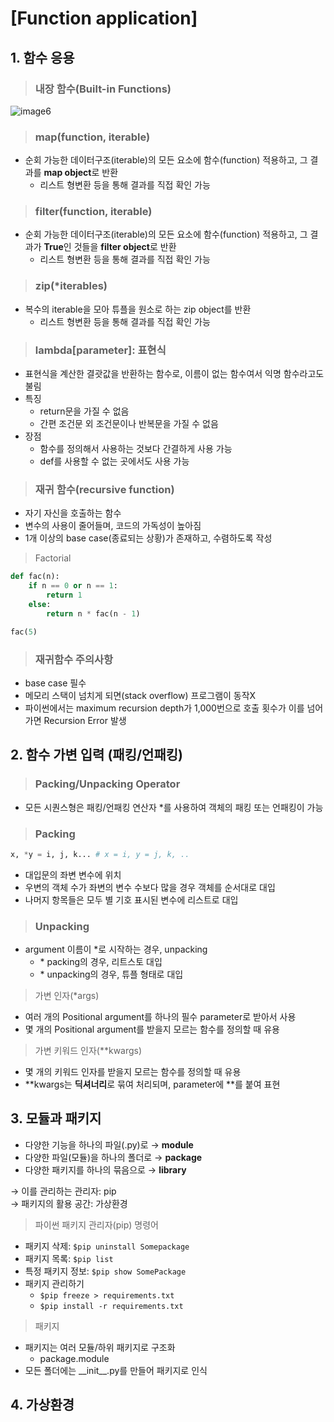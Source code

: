 # [Function application]

## 1. 함수 응용
> ### 내장 함수(Built-in Functions)  
![image6](https://user-images.githubusercontent.com/108309396/213324974-01eafa64-c27d-4334-82b5-2260cb43bdf0.png)

> ### map(function, iterable)
- 순회 가능한 데이터구조(iterable)의 모든 요소에 함수(function) 적용하고, 그 결과를 **map object**로 반환
  - 리스트 형변환 등을 통해 결과를 직접 확인 가능

> ### filter(function, iterable)
- 순회 가능한 데이터구조(iterable)의 모든 요소에 함수(function) 적용하고, 그 결과가 **True**인 것들을 **filter object**로 반환
  - 리스트 형변환 등을 통해 결과를 직접 확인 가능


> ### zip(*iterables)
- 복수의 iterable을 모아 튜플을 원소로 하는 zip object를 반환
  - 리스트 형변환 등을 통해 결과를 직접 확인 가능


> ### lambda[parameter]: 표현식
- 표현식을 계산한 결괏값을 반환하는 함수로, 이름이 없는 함수여서 익명 함수라고도 불림
- 특징
  - return문을 가질 수 없음
  - 간편 조건문 외 조건문이나 반복문을 가질 수 없음
- 장점
  - 함수를 정의해서 사용하는 것보다 간결하게 사용 가능
  - def를 사용할 수 없는 곳에서도 사용 가능

> ### 재귀 함수(recursive function)
- 자기 자신을 호출하는 함수
- 변수의 사용이 줄어들며, 코드의 가독성이 높아짐
- 1개 이상의 base case(종료되는 상황)가 존재하고, 수렴하도록 작성
> Factorial   
```python
def fac(n):
    if n == 0 or n == 1:
        return 1
    else:
        return n * fac(n - 1)

fac(5)
```

> ### 재귀함수 주의사항
- base case 필수
- 메모리 스택이 넘치게 되면(stack overflow) 프로그램이 동작X
- 파이썬에서는 maximum recursion depth가 1,000번으로 호출 횟수가 이를 넘어가면 Recursion Error 발생


## 2. 함수 가변 입력 (패킹/언패킹)
> ### Packing/Unpacking Operator
- 모든 시퀀스형은 패킹/언패킹 연산자 *를 사용하여 객체의 패킹 또는 언패킹이 가능

> ### Packing
```python
x, *y = i, j, k... # x = i, y = j, k, .. 
```
- 대입문의 좌변 변수에 위치
- 우변의 객체 수가 좌변의 변수 수보다 많을 경우 객체를 순서대로 대입
- 나머지 항목들은 모두 별 기호 표시된 변수에 리스트로 대입 

> ### Unpacking
- argument 이름이 *로 시작하는 경우, unpacking
  - \* packing의 경우, 리트스토 대입
  - \* unpacking의 경우, 튜플 형태로 대입

> 가변 인자(*args)
- 여러 개의 Positional argument를 하나의 필수 parameter로 받아서 사용
- 몇 개의 Positional argument를 받을지 모르는 함수를 정의할 때 유용

> 가변 키워드 인자(**kwargs)
- 몇 개의 키워드 인자를 받을지 모르는 함수를 정의할 때 유용
- \**kwargs는 **딕셔너리**로 묶여 처리되며, parameter에 \**를 붙여 표현

## 3. 모듈과 패키지
- 다양한 기능을 하나의 파일(.py)로 &rarr; **module**
- 다양한 파일(모듈)을 하나의 폴더로 &rarr; **package**
- 다양한 패키지를 하나의 묶음으로 &rarr; **library**

&rarr; 이를 관리하는 관리자: pip  
&rarr; 패키지의 활용 공간: 가상환경

> 파이썬 패키지 관리자(pip) 명령어
- 패키지 삭제: `$pip uninstall Somepackage`
- 패키지 목록: `$pip list`
- 특정 패키지 정보: `$pip show SomePackage`
- 패키지 관리하기  
  - `$pip freeze > requirements.txt`  
  - `$pip install -r requirements.txt`

> 패키지
- 패키지는 여러 모듈/하위 패키지로 구조화
  - package.module
- 모든 폴더에는 \_\_init__.py를 만들어 패키지로 인식

## 4. 가상환경
